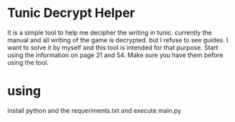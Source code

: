 # Tunic Decrypt Helper

It is a simple tool to help me decipher the writing in tunic. currently the manual and all writing of the game is decrypted. but I refuse to see guides. I want to solve it by myself and this tool is intended for that purpose. Start using the information on page 21 and 54. Make sure you have them before using the tool.

# using 

install python and the requeriments.txt and execute main.py
